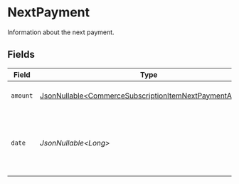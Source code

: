 # NextPayment

Information about the next payment.


## Fields

| Field                                                                                                                            | Type                                                                                                                             | Required                                                                                                                         | Description                                                                                                                      |
| -------------------------------------------------------------------------------------------------------------------------------- | -------------------------------------------------------------------------------------------------------------------------------- | -------------------------------------------------------------------------------------------------------------------------------- | -------------------------------------------------------------------------------------------------------------------------------- |
| `amount`                                                                                                                         | [JsonNullable\<CommerceSubscriptionItemNextPaymentAmount>](../../models/components/CommerceSubscriptionItemNextPaymentAmount.md) | :heavy_minus_sign:                                                                                                               | Amount for the next payment.                                                                                                     |
| `date`                                                                                                                           | *JsonNullable\<Long>*                                                                                                            | :heavy_minus_sign:                                                                                                               | Unix timestamp (in milliseconds) for the next payment date.                                                                      |